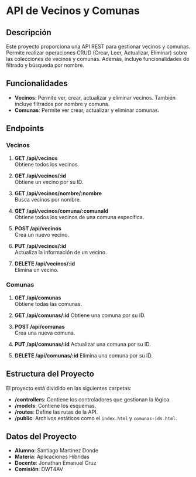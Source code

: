 # API de Vecinos y Comunas

## Descripción

Este proyecto proporciona una API REST para gestionar vecinos y comunas. Permite realizar operaciones CRUD (Crear, Leer, Actualizar, Eliminar) sobre las colecciones de vecinos y comunas. Además, incluye funcionalidades de filtrado y búsqueda por nombre.

## Funcionalidades

- **Vecinos**: Permite ver, crear, actualizar y eliminar vecinos. También incluye filtrados por nombre y comuna.
- **Comunas**: Permite ver crear, actualizar y eliminar comunas.


## Endpoints

### Vecinos

1. **GET /api/vecinos**  
   Obtiene todos los vecinos.

2. **GET /api/vecinos/:id**  
   Obtiene un vecino por su ID.

3. **GET /api/vecinos/nombre/:nombre**  
   Busca vecinos por nombre.

4. **GET /api/vecinos/comuna/:comunaId**  
   Obtiene todos los vecinos de una comuna específica.

5. **POST /api/vecinos**  
   Crea un nuevo vecino.

6. **PUT /api/vecinos/:id**  
   Actualiza la información de un vecino.

7. **DELETE /api/vecinos/:id**  
   Elimina un vecino.



### Comunas

1. **GET /api/comunas**  
   Obtiene todas las comunas.

2. **GET /api/comunas/:id** 
   Obtiene una comuna por su ID.

3. **POST /api/comunas**  
   Crea una nueva comuna.

4. **PUT /api/comunas/:id** 
   Actualizar una comuna por su ID. 

5. **DELETE /api/comunas/:id** 
   Elimina una comuna por su ID.   

## Estructura del Proyecto

El proyecto está dividido en las siguientes carpetas:

- **/controllers**: Contiene los controladores que gestionan la lógica.
- **/models**: Contiene los esquemas.
- **/routes**: Define las rutas de la API.
- **/public**: Archivos estáticos como el `index.html` y `comunas-ids.html`.

## Datos del Proyecto

- **Alumno**: Santiago Martinez Donde
- **Materia**: Aplicaciones Híbridas
- **Docente**: Jonathan Emanuel Cruz
- **Comisión**: DWT4AV
